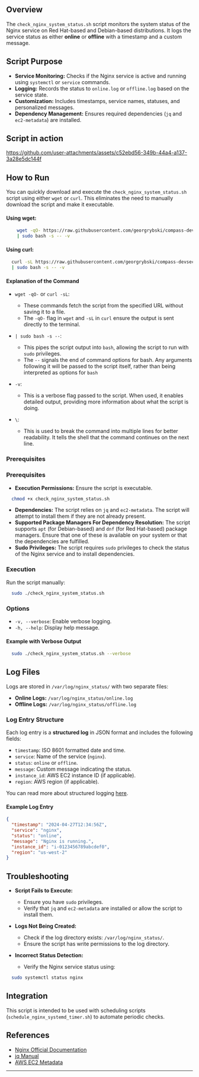 ## Overview

The `check_nginx_system_status.sh` script monitors the system status of the Nginx service on Red Hat-based and Debian-based distributions. It logs the service status as either **online** or **offline** with a timestamp and a custom message.

## Script Purpose

- **Service Monitoring:** Checks if the Nginx service is active and running using `systemctl` or `service` commands.
- **Logging:** Records the status to `online.log` or `offline.log` based on the service state.
- **Customization:** Includes timestamps, service names, statuses, and personalized messages.
- **Dependency Management:** Ensures required dependencies (`jq` and `ec2-metadata`) are installed.

## Script in action

https://github.com/user-attachments/assets/c52ebd56-349b-44a4-a137-3a28e5dc144f



## How to Run

You can quickly download and execute the `check_nginx_system_status.sh` script using either `wget` or `curl`. This eliminates the need to manually download the script and make it executable.

#### Using wget:

```bash
    wget -qO- https://raw.githubusercontent.com/georgrybski/compass-devsecops-scholarship/main/scripts/sprint2/check_nginx_system_status.sh \
    | sudo bash -s -- -v
```

#### Using curl:

```bash
  curl -sL https://raw.githubusercontent.com/georgrybski/compass-devsecops-scholarship/main/scripts/sprint2/check_nginx_system_status.sh \
  | sudo bash -s -- -v
```

#### Explanation of the Command

- ```wget -qO-``` or ```curl -sL```:
  - These commands fetch the script from the specified URL without saving it to a file.
  - The `-qO-` flag in `wget` and `-sL` in `curl` ensure the output is sent directly to the terminal.

- ```| sudo bash -s --```:
  - This pipes the script output into `bash`, allowing the script to run with `sudo` privileges.
  - The `--` signals the end of command options for bash. Any arguments following it will be passed to the script itself, rather than being interpreted as options for `bash`

- `-v`:
  - This is a verbose flag passed to the script. When used, it enables detailed output, providing more information about what the script is doing.

- `\`:
  - This is used to break the command into multiple lines for better readability. It tells the shell that the command continues on the next line.

### Prerequisites

### Prerequisites

- **Execution Permissions:** Ensure the script is executable.

```bash
  chmod +x check_nginx_system_status.sh
```

- **Dependencies:** The script relies on `jq` and `ec2-metadata`. The script will attempt to install them if they are not already present.
- **Supported Package Managers For Dependency Resolution:** The script supports `apt` (for Debian-based) and `dnf` (for Red Hat-based) package managers. Ensure that one of these is available on your system or that the dependencies are fulfilled.
- **Sudo Privileges:** The script requires `sudo` privileges to check the status of the Nginx service and to install dependencies.

### Execution

Run the script manually:

```bash
  sudo ./check_nginx_system_status.sh
```

### Options

- `-v, --verbose`: Enable verbose logging.
- `-h, --help`: Display help message.

#### Example with Verbose Output

```bash
  sudo ./check_nginx_system_status.sh --verbose
```

## Log Files

Logs are stored in `/var/log/nginx_status/` with two separate files:

- **Online Logs:** `/var/log/nginx_status/online.log`
- **Offline Logs:** `/var/log/nginx_status/offline.log`

### Log Entry Structure

Each log entry is a **structured log** in JSON format and includes the following fields:

- `timestamp`: ISO 8601 formatted date and time.
- `service`: Name of the service (`nginx`).
- `status`: `online` or `offline`.
- `message`: Custom message indicating the status.
- `instance_id`: AWS EC2 instance ID (if applicable).
- `region`: AWS region (if applicable).

You can read more about structured logging [here](../general/structured_logging.md).

#### Example Log Entry

```json
{
  "timestamp": "2024-04-27T12:34:56Z",
  "service": "nginx",
  "status": "online",
  "message": "Nginx is running.",
  "instance_id": "i-0123456789abcdef0",
  "region": "us-west-2"
}
```

## Troubleshooting

- **Script Fails to Execute:**
  - Ensure you have `sudo` privileges.
  - Verify that `jq` and `ec2-metadata` are installed or allow the script to install them.

- **Logs Not Being Created:**
  - Check if the log directory exists: `/var/log/nginx_status/`.
  - Ensure the script has write permissions to the log directory.

- **Incorrect Status Detection:**
  - Verify the Nginx service status using:

```bash
  sudo systemctl status nginx
```

## Integration

This script is intended to be used with scheduling scripts (`schedule_nginx_systemd_timer.sh`) to automate periodic checks.

## References

- [Nginx Official Documentation](https://nginx.org/en/docs/)
- [jq Manual](https://stedolan.github.io/jq/manual/)
- [AWS EC2 Metadata](https://docs.aws.amazon.com/AWSEC2/latest/UserGuide/ec2-instance-metadata.html)

---

